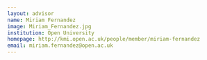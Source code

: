 ```yaml
---
layout: advisor
name: Miriam Fernandez			
image: Miriam_Fernandez.jpg
institution: Open University
homepage: http://kmi.open.ac.uk/people/member/miriam-fernandez
email: miriam.fernandez@open.ac.uk
---
```


